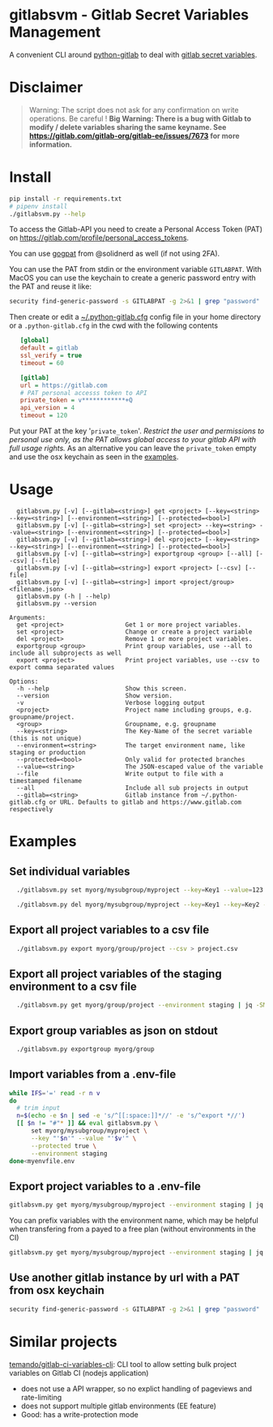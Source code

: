 # gitlabsvm - Gitlab Secret Variables Management

A convenient CLI around [python-gitlab](https://github.com/python-gitlab/python-gitlab) to deal with [gitlab secret variables](https://docs.gitlab.com/ee/ci/variables/).

# Disclaimer

> Warning: The script does not ask for any confirmation on write operations. Be careful !
> <b>Big Warning: There is a bug with Gitlab to modify / delete  variables sharing the same keyname.
  See https://gitlab.com/gitlab-org/gitlab-ee/issues/7673 for more information.</b>

# Install

```bash
pip install -r requirements.txt
# pipenv install
./gitlabsvm.py --help
```

To access the Gitlab-API you need to create a Personal Access Token (PAT) on https://gitlab.com/profile/personal_access_tokens.

You can use [gogpat](https://github.com/solidnerd/gogpat/) from @solidnerd as well (if not using 2FA).

You can use the PAT from stdin or the environment variable `GITLABPAT`. With MacOS you can use the keychain to create a generic password entry with the PAT and reuse it like:

```bash
security find-generic-password -s GITLABPAT -g 2>&1 | grep "password" | cut -d \" -f 2 | ./gitlabsvm.py get myorg/group/project
```

Then create or edit a [~/.python-gitlab.cfg](python-gitlab.cfg) config file in your home directory 
or a `.python-gitlab.cfg` in the cwd with the following contents

  ```ini
     [global]
     default = gitlab
     ssl_verify = true
     timeout = 60

     [gitlab]
     url = https://gitlab.com
     # PAT personal accesss token to API
     private_token = v************+Q
     api_version = 4
     timeout = 120
  ```

  Put your PAT at the key '`private_token`'. 
  _Restrict the user and permissions to personal use only, as the PAT allows global access to your gitlab API with full usage rights._
  As an alternative you can leave the `private_token` empty and use the osx keychain as seen in the [examples](#examples).

# Usage

```
  gitlabsvm.py [-v] [--gitlab=<string>] get <project> [--key=<string> --key=<string>] [--environment=<string>] [--protected=<bool>]
  gitlabsvm.py [-v] [--gitlab=<string>] set <project> --key=<string> --value=<string> [--environment=<string>] [--protected=<bool>]
  gitlabsvm.py [-v] [--gitlab=<string>] del <project> [--key=<string> --key=<string>] [--environment=<string>] [--protected=<bool>]
  gitlabsvm.py [-v] [--gitlab=<string>] exportgroup <group> [--all] [--csv] [--file]
  gitlabsvm.py [-v] [--gitlab=<string>] export <project> [--csv] [--file]
  gitlabsvm.py [-v] [--gitlab=<string>] import <project/group> <filename.json>
  gitlabsvm.py (-h | --help)
  gitlabsvm.py --version

Arguments:
  get <project>                 Get 1 or more project variables.
  set <project>                 Change or create a project variable
  del <project>                 Remove 1 or more project variables.
  exportgroup <group>           Print group variables, use --all to include all subprojects as well
  export <project>              Print project variables, use --csv to export comma separated values

Options:
  -h --help                     Show this screen.
  --version                     Show version.
  -v                            Verbose logging output
  <project>                     Project name including groups, e.g. groupname/project.
  <group>                       Groupname, e.g. groupname
  --key=<string>                The Key-Name of the secret variable (this is not unique)
  --environment=<string>        The target environment name, like staging or production
  --protected=<bool>            Only valid for protected branches
  --value=<string>              The JSON-escaped value of the variable
  --file                        Write output to file with a timestamped filename
  --all                         Include all sub projects in output
  --gitlab=<string>             Gitlab instance from ~/.python-gitlab.cfg or URL. Defaults to gitlab and https://www.gitlab.com respectively

  ```

# Examples

## Set individual variables

```bash
  ./gitlabsvm.py set myorg/mysubgroup/myproject --key=Key1 --value=123 --protected=1 --environment="Testenv"

  ./gitlabsvm.py del myorg/mysubgroup/myproject --key=Key1 --key=Key2 --protected=1 --environment="Testenv"
```

## Export all project variables to a csv file

```bash
  ./gitlabsvm.py export myorg/group/project --csv > project.csv
```

## Export all project variables of the staging environment to a csv file

```bash
  ./gitlabsvm.py get myorg/group/project --environment staging | jq -SMcr '(map(keys) | add | unique) as $cols | map(. as $row | $cols | map($row[.])) as $rows | $cols, $rows[] | @csv'
```

## Export group variables as json on stdout

```bash
  ./gitlabsvm.py exportgroup myorg/group
```

## Import variables from a .env-file

```bash
while IFS='=' read -r n v
do
  # trim input
  n=$(echo -e $n | sed -e 's/^[[:space:]]*//' -e 's/^export *//')
  [[ $n != "#"* ]] && eval gitlabsvm.py \
      set myorg/mysubgroup/myproject \
      --key "'$n'" --value "'$v'" \
      --protected true \
      --environment staging
done<myenvfile.env
```

## Export project variables to a .env-file

```bash
gitlabsvm.py get myorg/mysubgroup/myproject --environment staging | jq -SMc '.[] | "\(.key)=$\(.value | @sh)"' | xargs -L 1 echo
```

You can prefix variables with the environment name, which may be helpful when transfering from a payed to a free plan (without environments in the CI)

```bash
gitlabsvm.py get myorg/mysubgroup/myproject --environment staging | jq -SMc --arg e staging '.[] | "\($e|ascii_upcase)_\(.key)=$\(.value | @sh)"' | xargs -L 1 echo
```

## Use another gitlab instance by url with a PAT from osx keychain

```bash
security find-generic-password -s GITLABPAT -g 2>&1 | grep "password" | cut -d \" -f 2 | ./gitlabsvm.py --gitlab https://gitlab.mycompany.net get myorg/group/project
```

# Similar projects

[temando/gitlab-ci-variables-cli](https://github.com/temando/gitlab-ci-variables-cli): CLI tool to allow setting bulk project variables on Gitlab CI (nodejs application)

- does not use a API wrapper, so no explict handling of pageviews and rate-limiting
- does not support multiple gitlab environments (EE feature)
- Good: has a write-protection mode

